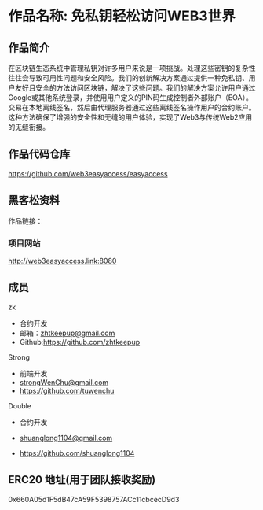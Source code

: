 # 作品名称: 免私钥轻松访问WEB3世界

## 作品简介

在区块链生态系统中管理私钥对许多用户来说是一项挑战。处理这些密钥的复杂性往往会导致可用性问题和安全风险。我们的创新解决方案通过提供一种免私钥、用户友好且安全的方法访问区块链，解决了这些问题。我们的解决方案允许用户通过Google或其他系统登录，并使用用户定义的PIN码生成控制者外部账户（EOA）。交易在本地离线签名，然后由代理服务器通过这些离线签名操作用户的合约账户。这种方法确保了增强的安全性和无缝的用户体验，实现了Web3与传统Web2应用的无缝衔接。

## 作品代码仓库
https://github.com/web3easyaccess/easyaccess

## 黑客松资料
作品链接：

### 项目网站
http://web3easyaccess.link:8080

## 成员

zk
- 合约开发
- 邮箱：zhtkeepup@gmail.com
- Github:https://github.com/zhtkeepup

Strong
- 前端开发
- strongWenChu@gmail.com
- https://github.com/tuwenchu

Double
- 合约开发

- shuanglong1104@gmail.com

- https://github.com/shuanglong1104

  

## ERC20 地址(用于团队接收奖励)
0x660A05d1F5dB47cA59F5398757ACc11cbcecD9d3
